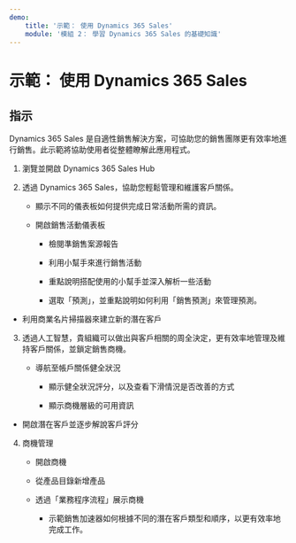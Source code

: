 ```yaml
---
demo:
    title: '示範： 使用 Dynamics 365 Sales'
    module: '模組 2： 學習 Dynamics 365 Sales 的基礎知識'
---
```


# 示範： 使用 Dynamics 365 Sales

## 指示

Dynamics 365 Sales 是自適性銷售解決方案，可協助您的銷售團隊更有效率地進行銷售。此示範將協助使用者從整體瞭解此應用程式。 

1. 瀏覽並開啟 Dynamics 365 Sales Hub

2. 透過 Dynamics 365 Sales，協助您輕鬆管理和維護客戶關係。

	- 顯示不同的儀表板如何提供完成日常活動所需的資訊。 

	- 開啟銷售活動儀表板

		- 檢閱準銷售案源報告 

		- 利用小幫手來進行銷售活動

		- 重點說明搭配使用的小幫手並深入解析一些活動

		- 選取「預測」，並重點說明如何利用「銷售預測」來管理預測。 

- 利用商業名片掃描器來建立新的潛在客戶

3. 透過人工智慧，貴組織可以做出與客戶相關的周全決定，更有效率地管理及維持客戶關係，並鎖定銷售商機。 

	- 導航至帳戶關係健全狀況

		- 顯示健全狀況評分，以及查看下滑情況是否改善的方式

		- 顯示商機層級的可用資訊

- 開啟潛在客戶並逐步解說客戶評分

4. 商機管理

	- 開啟商機 

	- 從產品目錄新增產品

	- 透過「業務程序流程」展示商機

		- 示範銷售加速器如何根據不同的潛在客戶類型和順序，以更有效率地完成工作。 

